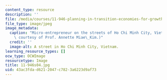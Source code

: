 ```yaml
---
content_type: resource
description: ''
file: /media/courses/11-946-planning-in-transition-economies-for-growth-and-equity-spring-2004/43ac3fdad6212047c7823a6223d9af73_11-946s04.jpg
file_type: image/jpeg
image_metadata:
  caption: "Micro-entrepreneur on the streets of Ho Chi Minh City, Vietnam 2001. (Photo\
    \ courtesy of Prof. Annette Miae\_Kim.)"
  credit: ''
  image-alt: A street in Ho Chi Minh City, Vietnam.
learning_resource_types: []
ocw_type: OCWImage
resourcetype: Image
title: 11-946s04.jpg
uid: 43ac3fda-d621-2047-c782-3a6223d9af73
---
```

